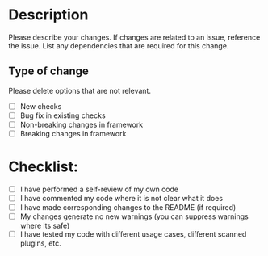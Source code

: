 # Description

Please describe your changes. If changes are related to an issue, reference the issue. List any dependencies that are required for this change.

## Type of change

Please delete options that are not relevant.

- [ ] New checks
- [ ] Bug fix in existing checks
- [ ] Non-breaking changes in framework
- [ ] Breaking changes in framework

# Checklist:

- [ ] I have performed a self-review of my own code
- [ ] I have commented my code where it is not clear what it does
- [ ] I have made corresponding changes to the README (if required)
- [ ] My changes generate no new warnings (you can suppress warnings where its safe)
- [ ] I have tested my code with different usage cases, different scanned plugins, etc.
